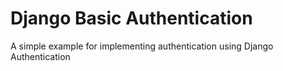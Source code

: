 # Django Basic Authentication
A simple example for implementing authentication using Django Authentication